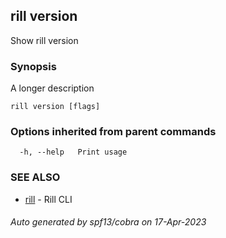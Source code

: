 ## rill version

Show rill version

### Synopsis

A longer description

```
rill version [flags]
```

### Options inherited from parent commands

```
  -h, --help   Print usage
```

### SEE ALSO

* [rill](rill.md)	 - Rill CLI

###### Auto generated by spf13/cobra on 17-Apr-2023

